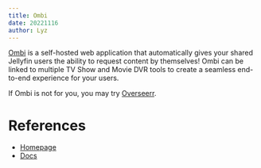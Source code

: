 ```yaml
---
title: Ombi
date: 20221116
author: Lyz
---
```


[Ombi](https://ombi.io/) is a self-hosted web application that automatically
gives your shared Jellyfin users the ability to request content by themselves!
Ombi can be linked to multiple TV Show and Movie DVR tools to create a seamless
end-to-end experience for your users.

If Ombi is not for you, you may try [Overseerr](https://overseerr.dev/).

# References

- [Homepage](https://ombi.io/)
- [Docs](https://docs.ombi.app/guides/installation/)
